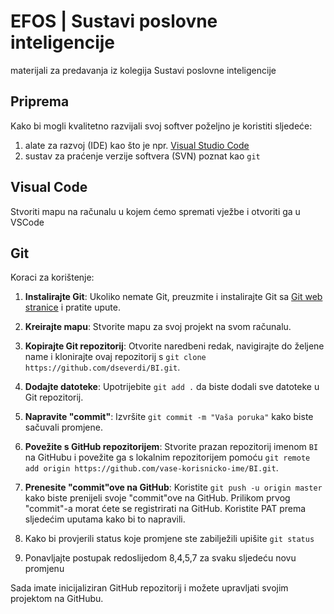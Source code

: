 # EFOS | Sustavi poslovne inteligencije


materijali za predavanja iz kolegija Sustavi poslovne inteligencije


## Priprema

Kako bi mogli kvalitetno razvijali svoj softver poželjno je koristiti sljedeće:
  1. alate za razvoj (IDE) kao što je npr. [Visual Studio Code](https://code.visualstudio.com/)
  2. sustav za praćenje verzije softvera (SVN) poznat kao `git`

## Visual Code

Stvoriti mapu na računalu u kojem ćemo spremati vježbe i otvoriti ga u VSCode

## Git
Koraci za korištenje:

1. **Instalirajte Git**: Ukoliko nemate Git, preuzmite i instalirajte Git sa [Git web stranice](https://git-scm.com/downloads) i pratite upute.

2. **Kreirajte mapu**: Stvorite mapu za svoj projekt na svom računalu.

3. **Kopirajte Git repozitorij**: Otvorite naredbeni redak, navigirajte do željene name i klonirajte ovaj repozitorij s `git clone https://github.com/dseverdi/BI.git`.

4. **Dodajte datoteke**: Upotrijebite `git add .` da biste dodali sve datoteke u Git repozitorij.

5. **Napravite "commit"**: Izvršite `git commit -m "Vaša poruka"` kako biste sačuvali promjene.

6. **Povežite s GitHub repozitorijem**: Stvorite prazan repozitorij imenom `BI` na GitHubu i povežite ga s lokalnim repozitorijem pomoću `git remote add origin https://github.com/vase-korisnicko-ime/BI.git`.

7. **Prenesite "commit"ove na GitHub**: Koristite `git push -u origin master` kako biste prenijeli svoje "commit"ove na GitHub. Prilikom prvog "commit"-a morat ćete se registrirati na GitHub. Koristite PAT prema sljedećim uputama kako bi to napravili.

8. Kako bi provjerili status koje promjene ste zabilježili upišite `git status`
9. Ponavljajte postupak redoslijedom 8,4,5,7 za svaku sljedeću novu promjenu

Sada imate inicijaliziran GitHub repozitorij i možete upravljati svojim projektom na GitHubu.



